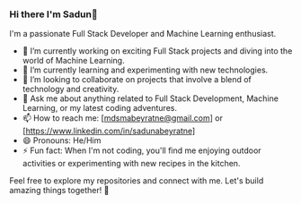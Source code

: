 ### Hi there I'm Sadun👋 

I'm a passionate Full Stack Developer and Machine Learning enthusiast.

- 🔭 I’m currently working on exciting Full Stack projects and diving into the world of Machine Learning.
- 🌱 I’m currently learning and experimenting with new technologies.
- 👯 I’m looking to collaborate on projects that involve a blend of technology and creativity.
- 💬 Ask me about anything related to Full Stack Development, Machine Learning, or my latest coding adventures.
- 📫 How to reach me: [mdsmabeyratne@gmail.com] or [https://www.linkedin.com/in/sadunabeyratne]
- 😄 Pronouns: He/Him
- ⚡ Fun fact: When I'm not coding, you'll find me enjoying outdoor activities or experimenting with new recipes in the kitchen.

Feel free to explore my repositories and connect with me. Let's build amazing things together! 🚀
